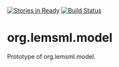 [![Stories in Ready](https://badge.waffle.io/tarelli/org.lemsml.model.png?label=ready&title=Ready)](https://waffle.io/tarelli/org.lemsml.model)
[![Build Status](https://travis-ci.org/borismarin/lems-expr-parser.svg?branch=master)](https://travis-ci.org/borismarin/lems-expr-parser)

org.lemsml.model
================

Prototype of org.lemsml.model.


